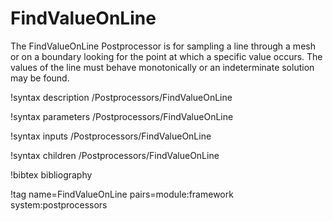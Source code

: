 # FindValueOnLine

The FindValueOnLine Postprocessor is for sampling a line through a mesh or on a boundary
looking for the point at which a specific value occurs. The values of the line
must behave monotonically or an indeterminate solution may be found.

!syntax description /Postprocessors/FindValueOnLine

!syntax parameters /Postprocessors/FindValueOnLine

!syntax inputs /Postprocessors/FindValueOnLine

!syntax children /Postprocessors/FindValueOnLine

!bibtex bibliography

!tag name=FindValueOnLine pairs=module:framework system:postprocessors
